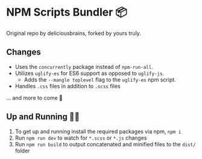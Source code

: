 # NPM Scripts Bundler 📦
Original repo by deliciousbrains, forked by yours truly.

## Changes
- Uses the `concurrently` package instead of `npm-run-all`.
- Utilizes `uglify-es` for ES6 support as opposed to `uglify-js`.
    - Adds the `--mangle toplevel` flag to the `uglify-es` npm script.
- Handles `.css` files in addition to `.scss` files

... and more to come 🤙

## Up and Running 🏃‍♀️
1. To get up and running install the required packages via npm, `npm i`
2. Run `npm run dev` to watch for `*.scss` or `*.js` changes
3. Run `npm run build` to output concatenated and minified files to the `dist/` folder